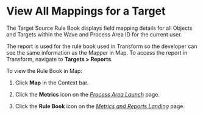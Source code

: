 # View All Mappings for a Target

The Target Source Rule Book displays field mapping details for all
Objects and Targets within the Wave and Process Area ID for the current
user.

The report is used for the rule book used in Transform so the developer
can see the same information as the Mapper in Map. To access the report
in Transform, navigate to **Targets \> Reports**.

To view the Rule Book in Map:

1.  Click **Map** in the Context bar.

2.  Click the <span style="font-weight: bold;">Metrics</span> icon on
    the *[Process Area
    Launch](../Page_Desc/Process_Area_Launch_map.htm)* page.

3.  Click the <span style="font-weight: bold;">Rule Book</span> icon on
    the *[Metrics and Reports
    Landing](../Page_Desc/Metrics_and_Reports_Landing.htm)* page.
